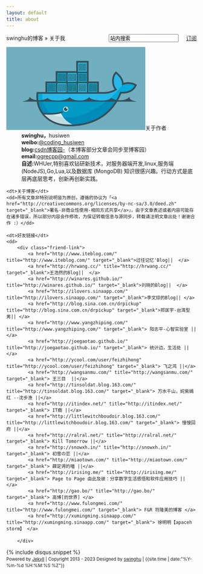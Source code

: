 ```yaml
---
layout: default
title: about
---
```

<div id="content" class="aboutMe">
<form class="page-loc" method="GET" action="/search">
	<span style="float:right"><input type="text" class="web-search" name ="q" value="站内搜索" /><a href="http://swinghu.github.com/atom.xml" class="page-rss" style="margin-left: 20px;">订阅</a></span>
  	swinghu的博客 » 关于我
</form>
<dl class="aboutDl">
	<dt><img src="/images/mine.jpg" />关于作者</dt>
	<dd><strong>swinghu，</strong>husiwen </dd>
	<dd><strong>weibo:</strong><a href="http://weibo.com/u/1680100140" target="_blank">@coding_husiwen</a></dd>
	<dd><strong>blog:</strong><a href="http://blog.csdn.net/jxusthusiwen" target="_blank">csdn博客园-</a>（本博客部分文章会同步至博客园）</dd>
	<dd><strong>email:</strong><a href="mailto:ogrecpp@gmail.com">ogrecpp@gmail.com</a></dd>
	<dd><strong>自述:</strong>WHUer,特别喜欢钻研新技术，对服务器端开发,linux,服务端 (NodeJS),Go,Lua,以及数据库 (MongoDB) 知识很感兴趣。行动方式是底层再底层思考，创新再创新实践。</dd>

	<dt>关于博客</dt>
	<dd>所有文章非特别说明皆为原创，遵循的协议为「<a href="http://creativecommons.org/licenses/by-nc-sa/3.0/deed.zh" target="_blank">署名-非商业性使用-相同方式共享</a>」，由于文章表述或者内容可能存在诸多错误，所以部分内容会作修改，为保证转载信息与源同步，转载请注明文章出处！谢谢合作 :）</dd>

	<dt>好友链接</dt>
	<dd>
        <div class="friend-link">
        	<a href="http://www.iteblog.com/" title="http://www.iteblog.com/" target="_blank">过往记忆'Blog||  </a>
            <a href="http://hrwang.cc/" title="http://hrwang.cc/" target="_blank">王浩然的Blog||  </a>
            <a href="http://winares.github.io/" title="http://winares.github.io/" target="_blank">刘晓的Blog||  </a>
            <a href="http://ilovers.sinaapp.com/" title="http://ilovers.sinaapp.com/" target="_blank">李文琼的Blog|| </a>
			<a href="http://blog.sina.com.cn/drpickup" title="http://blog.sina.com.cn/drpickup" target="_blank">郑匡宇-台湾型男|| </a>
			<a href="http://www.yangzhiping.com/" title="http://www.yangzhiping.com/" target="_blank"> 阳志平-心智实验室 ||</a>
			<a href="http://joegaotao.github.io/" title="http://joegaotao.github.io/" target="_blank"> 统计边，生活处 || </a>
			<a href="http://ycool.com/user/feizhihong" title="http://ycool.com/user/feizhihong" target="_blank"> 飞之鸿 ||</a>
			<a href="http://wangsanmu.com/" title="http://wangsanmu.com/" target="_blank"> 王三目  ||</a>
			<a href="http://tinsoldat.blog.163.com/" title="http://tinsoldat.blog.163.com/" target="_blank"> 万水千山，姹紫嫣红 --沈步渔 ||</a>
			<a href="http://itindex.net/" title="http://itindex.net/" target="_blank"> IT瘾 ||</a>
			<a href="http://littlewitchboudoir.blog.163.com/" title="http://littlewitchboudoir.blog.163.com/" target="_blank"> 慢慢回府 ||</a>			
			<a href="http://ralral.net/" title="http://ralral.net/" target="_blank"> Kill Tomorrow ||</a>
			<a href="http://snowxh.in/" title="http://snowxh.in/" target="_blank"> 初雪の恋 ||</a>
			<a href="http://miaotown.com/" title="http://miaotown.com/" target="_blank"> 薛定谔的喵 ||</a>
			<a href="http://irising.me/" title="http://irising.me/" target="_blank"> Page to Page 由此及彼：分享数字生活感悟和软件应用技巧 || </a>
			<a href="http://gao.bo/" title="http://gao.bo/" target="_blank"> 高博[的世界] </a>
			<a href="http://www.fulongmei.com/" title="http://www.fulongmei.com/" target="_blank"> F&R 符隆美的博客 </a>
			<a href="http://xumingming.sinaapp.com/" title="http://xumingming.sinaapp.com/" target="_blank"> 徐明明【apaceh storm】 </a>

        </div>
   </dd>
</dl>
{% include disqus.snippet %}
<div class="footer">
    <small>Powered by <a href="https://github.com/mojombo/jekyll">Jekyll</a> | Copyright 2013 - 2023 Designed by <a href="http://swinghu.github.com/about.html">swinghu</a> | <span class="label label-info">{{site.time | date:"%Y-%m-%d %H:%M:%S %Z"}}</span></small>
</div>
</div>
<script type="text/javascript">
$(function(){
	$('#disqus_container .comment').trigger('click');
});
</script>
